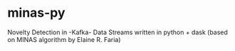 # minas-py

Novelty Detection in -Kafka- Data Streams written in python + dask (based on MINAS algorithm by Elaine R. Faria)
